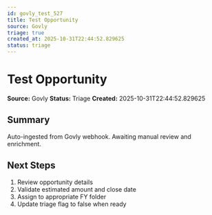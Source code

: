 ```yaml
---
id: govly_test_527
title: Test Opportunity
source: Govly
triage: true
created_at: 2025-10-31T22:44:52.829625
status: triage
---
```


# Test Opportunity

**Source:** Govly
**Status:** Triage
**Created:** 2025-10-31T22:44:52.829625

## Summary

Auto-ingested from Govly webhook. Awaiting manual review and enrichment.

## Next Steps

1. Review opportunity details
2. Validate estimated amount and close date
3. Assign to appropriate FY folder
4. Update triage flag to false when ready
